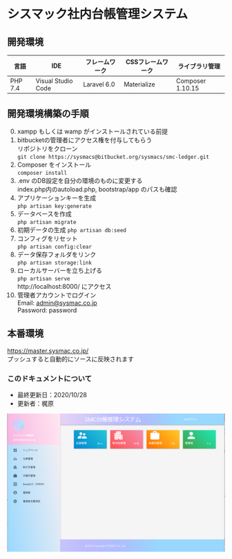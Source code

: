 # シスマック社内台帳管理システム

## 開発環境
| 言語 | IDE | フレームワーク | CSSフレームワーク | ライブラリ管理 |
| ---- | ------- | ------------- | ------------- | ------------- |
| PHP 7.4 | Visual Studio Code | Laravel 6.0| Materialize | Composer 1.10.15 |  

## 開発環境構築の手順
0.  xampp もしくは wamp がインストールされている前提
1.	bitbucketの管理者にアクセス権を付与してもらう  
    リポジトリをクローン    
    ```git clone https://sysmacs@bitbucket.org/sysmacs/smc-ledger.git```
2.	Composer をインストール  
    ```composer install```
3.	.env のDB設定を自分の環境のものに変更する  
    index.php内のautoload.php, bootstrap/app のパスも確認
4.  アプリケーションキーを生成  
    ```php artisan key:generate```
5.  データベースを作成  
    ```php artisan migrate```
6.  初期データの生成
    ```php artisan db:seed```
7.  コンフィグをリセット  
    ```php artisan config:clear```
8.  データ保存フォルダをリンク  
    ```php artisan storage:link```
9.  ローカルサーバーを立ち上げる  
    ```php artisan serve```  
    http://localhost:8000/ にアクセス
10. 管理者アカウントでログイン  
    Email: admin@sysmac.co.jp  
    Password: password 

## 本番環境
https://master.sysmac.co.jp/   
プッシュすると自動的にソースに反映されます
### このドキュメントについて
- 最終更新日：2020/10/28
- 更新者：梶原  

![スクショ](./screenshot/ledger.png) 
